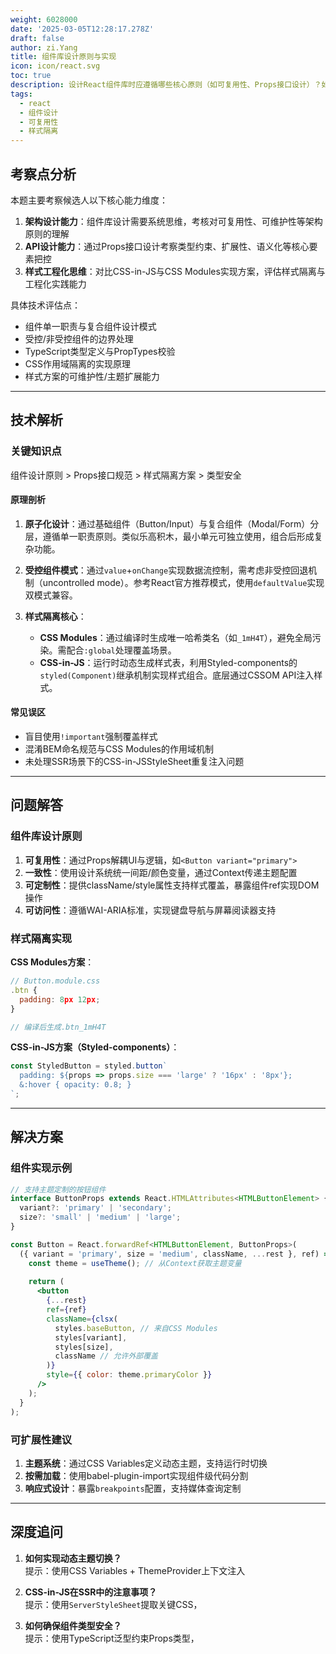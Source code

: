 ```yaml
---
weight: 6028000
date: '2025-03-05T12:28:17.278Z'
draft: false
author: zi.Yang
title: 组件库设计原则与实现
icon: icon/react.svg
toc: true
description: 设计React组件库时应遵循哪些核心原则（如可复用性、Props接口设计）？如何通过CSS-in-JS或CSS Modules实现样式隔离？
tags:
  - react
  - 组件设计
  - 可复用性
  - 样式隔离
---
```


## 考察点分析

本题主要考察候选人以下核心能力维度：

1. **架构设计能力**：组件库设计需要系统思维，考核对可复用性、可维护性等架构原则的理解
2. **API设计能力**：通过Props接口设计考察类型约束、扩展性、语义化等核心要素把控
3. **样式工程化思维**：对比CSS-in-JS与CSS Modules实现方案，评估样式隔离与工程化实践能力

具体技术评估点：

- 组件单一职责与复合组件设计模式
- 受控/非受控组件的边界处理
- TypeScript类型定义与PropTypes校验
- CSS作用域隔离的实现原理
- 样式方案的可维护性/主题扩展能力

---

## 技术解析

### 关键知识点

组件设计原则 > Props接口规范 > 样式隔离方案 > 类型安全

#### 原理剖析

1. **原子化设计**：通过基础组件（Button/Input）与复合组件（Modal/Form）分层，遵循单一职责原则。类似乐高积木，最小单元可独立使用，组合后形成复杂功能。

2. **受控组件模式**：通过`value`+`onChange`实现数据流控制，需考虑非受控回退机制（uncontrolled mode）。参考React官方推荐模式，使用`defaultValue`实现双模式兼容。

3. **样式隔离核心**：
   - **CSS Modules**：通过编译时生成唯一哈希类名（如`_1mH4T`），避免全局污染。需配合`:global`处理覆盖场景。
   - **CSS-in-JS**：运行时动态生成样式表，利用Styled-components的`styled(Component)`继承机制实现样式组合。底层通过CSSOM API注入样式。

#### 常见误区

- 盲目使用`!important`强制覆盖样式
- 混淆BEM命名规范与CSS Modules的作用域机制
- 未处理SSR场景下的CSS-in-JSStyleSheet重复注入问题

---

## 问题解答

### 组件库设计原则

1. **可复用性**：通过Props解耦UI与逻辑，如`<Button variant="primary">`
2. **一致性**：使用设计系统统一间距/颜色变量，通过Context传递主题配置
3. **可定制性**：提供className/style属性支持样式覆盖，暴露组件ref实现DOM操作
4. **可访问性**：遵循WAI-ARIA标准，实现键盘导航与屏幕阅读器支持

### 样式隔离实现

**CSS Modules方案**：

```javascript
// Button.module.css
.btn {
  padding: 8px 12px;
}

// 编译后生成.btn_1mH4T
```

**CSS-in-JS方案（Styled-components）**：

```javascript
const StyledButton = styled.button`
  padding: ${props => props.size === 'large' ? '16px' : '8px'};
  &:hover { opacity: 0.8; }
`;
```

---

## 解决方案

### 组件实现示例

```jsx
// 支持主题定制的按钮组件
interface ButtonProps extends React.HTMLAttributes<HTMLButtonElement> {
  variant?: 'primary' | 'secondary';
  size?: 'small' | 'medium' | 'large';
}

const Button = React.forwardRef<HTMLButtonElement, ButtonProps>(
  ({ variant = 'primary', size = 'medium', className, ...rest }, ref) => {
    const theme = useTheme(); // 从Context获取主题变量
    
    return (
      <button
        {...rest}
        ref={ref}
        className={clsx(
          styles.baseButton, // 来自CSS Modules
          styles[variant],
          styles[size],
          className // 允许外部覆盖
        )}
        style={{ color: theme.primaryColor }}
      />
    );
  }
);
```

### 可扩展性建议

1. **主题系统**：通过CSS Variables定义动态主题，支持运行时切换
2. **按需加载**：使用babel-plugin-import实现组件级代码分割
3. **响应式设计**：暴露`breakpoints`配置，支持媒体查询定制

---

## 深度追问

1. **如何实现动态主题切换？**  
提示：使用CSS Variables + ThemeProvider上下文注入

2. **CSS-in-JS在SSR中的注意事项？**  
提示：使用`ServerStyleSheet`提取关键CSS，

3. **如何确保组件类型安全？**  
提示：使用TypeScript泛型约束Props类型，
